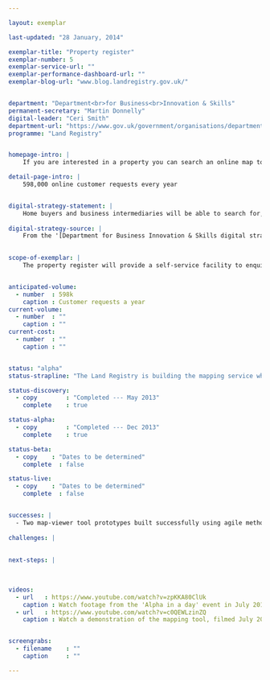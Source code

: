 ```yaml
---

layout: exemplar

last-updated: "28 January, 2014"

exemplar-title: "Property register"
exemplar-number: 5
exemplar-service-url: ""
exemplar-performance-dashboard-url: ""
exemplar-blog-url: "www.blog.landregistry.gov.uk/"


department: "Department<br>for Business<br>Innovation & Skills"
permanent-secretary: "Martin Donnelly"
digital-leader: "Ceri Smith"
department-url: "https://www.gov.uk/government/organisations/department-for-business-innovation-skills"
programme: "Land Registry"


homepage-intro: |
    If you are interested in a property you can search an online map to find out more about it

detail-page-intro: |
    598,000 online customer requests every year


digital-strategy-statement: |
    Home buyers and business intermediaries will be able to search for, gain data on and register property in the UK, without the need for the delays inherent in current disjointed, paper based systems.
    
digital-strategy-source: |
    From the '[Department for Business Innovation & Skills digital strategy](http://discuss.bis.gov.uk/digitalstrategy/page/7/)' --- December 2012
    

scope-of-exemplar: |
    The property register will provide a self-service facility to enquire whether land or property is registered, if it is a freehold or leasehold registration, and the title number including copies of the register and title plan for England and Wales. This new service will be free and replace a paper-based fee-paying route - it is largely aimed at business users (eg property surveyors).


anticipated-volume:
  - number  : 598k
    caption : Customer requests a year
current-volume:
  - number  : ""
    caption : ""
current-cost:
  - number  : ""
    caption : ""


status: "alpha"
status-strapline: "The Land Registry is building the mapping service while talking to GDS about increasing the scope of the exemplar to include broader transformational change."

status-discovery:
  - copy        : "Completed --- May 2013"
    complete    : true

status-alpha:
  - copy        : "Completed --- Dec 2013"
    complete    : true

status-beta:
  - copy    : "Dates to be determined"
    complete  : false

status-live:
  - copy    : "Dates to be determined"
    complete  : false


successes: |
  - Two map-viewer tool prototypes built successfully using agile methods
  
challenges: |
  
  
next-steps: |
  
  

videos:
  - url   : https://www.youtube.com/watch?v=zpKKA80ClUk
    caption : Watch footage from the 'Alpha in a day' event in July 2013, held by the Land Registry and the Government Digital Service.
  - url   : https://www.youtube.com/watch?v=c0QEWLzinZQ
    caption : Watch a demonstration of the mapping tool, filmed July 2013.


screengrabs:
  - filename    : ""
    caption     : ""

---
```




